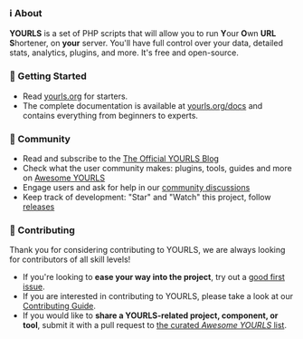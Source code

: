 ### ℹ About

**YOURLS** is a set of PHP scripts that will allow you to run **Y**our **O**wn **URL** **S**hortener, on **your** server. You'll have full control over your data, detailed stats, analytics, plugins, and more. It's free and open-source.

### 🚀 Getting Started

- Read [yourls.org](https://yourls.org) for starters.
- The complete documentation is available at [yourls.org/docs](https://yourls.org/docs/) and contains everything from beginners to experts.

### 💬 Community

- Read and subscribe to the [The Official YOURLS Blog](https://yourls.org/blog/)
- Check what the user community makes: plugins, tools, guides and more on [Awesome YOURLS](https://github.com/YOURLS/awesome-yourls)
- Engage users and ask for help in our [community discussions](https://github.com/orgs/YOURLS/discussions)
- Keep track of development: "Star" and "Watch" this project, follow [releases](https://github.com/YOURLS/YOURLS/releases)

### 🤝 Contributing

Thank you for considering contributing to YOURLS, we are always looking for contributors of
all skill levels!

- If you're looking to **ease your way into the project**, try out a
  [good first issue](https://github.com/YOURLS/YOURLS/contribute).
- If you are interested in contributing to YOURLS, please take a look at
  our [Contributing Guide](https://github.com/YOURLS/.github/blob/main/CONTRIBUTING.md).
- If you would like to **share a YOURLS-related project, component, or tool**, submit it with
  a pull request to [the curated _Awesome YOURLS_ list](https://github.com/YOURLS/awesome-yourls).
